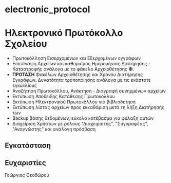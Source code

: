 # electronic_protocol
# Ηλεκτρονικό Πρωτόκολλο Σχολείου
- Πρωτοκόλληση Εισερχομένων και Εξερχομένων εγγράφων
- Επισύναψη Αρχείων και καθορισμός Ημερομηνίας Διατήρησης - Καταστροφής ανάλογα με το φάκελο Αρχειοθέτησης **Φ.**
- **ΠΡΟΤΑΣΗ** Φακέλων Αρχειοθέτησης και Χρόνου Διατήρησης Εγγράφων. Δυνατότητα τροποποίησης ανάλογα με τις εκάστοτε εγκυκλίους
- Αναζήτηση Πρωτοκόλλου, Ανάκτηση - Διαγραφή συνημμένων αρχείων
- Εκτύπωση Απόδειξης Κατάθεσης Πρωτοκόλλου
- Εκτύπωση Ηλεκτρονικού Πρωτοκόλλου για βιβλιοδέτηση
- Εκτύπωση λίστας αρχείων προς εκκαθάριση μετά τη λήξη Διατήρησής των
- Backup βάσης δεδομένων, εύκολο κατέβασμα για φύλαξη αυτών
- Διαχείριση Χρηστών με ρόλους "Διαχειριστής", "Συγγραφέας", "Αναγνώστης" και ανάλογη πρόσβαση

## Εγκατάσταση

## Ευχαριστίες

Γεώργιος Θεοδώρου
